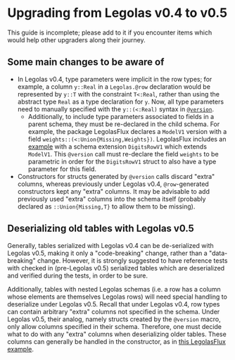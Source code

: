 # Upgrading from Legolas v0.4 to v0.5

This guide is incomplete; please add to it if you encounter items which would help other upgraders along their journey.

## Some main changes to be aware of

* In Legolas v0.4, type parameters were implicit in the row types; for example, a column `y::Real` in a `Legolas.@row` declaration would be represented by `y::T` with the constraint `T<:Real`, rather than using the abstract type `Real` as a type declaration for `y`. Now, all type parameters need to manually specified with the `y::(<:Real)` syntax in [`@version`](@ref).
    * Additionally, to include type parameters associated to fields in a parent schema, they must be re-declared in the child schema. For example, the package LegolasFlux declares a `ModelV1` version with a field `weights::(<:Union{Missing,Weights})`. LegolasFlux includes an [example](https://github.com/beacon-biosignals/LegolasFlux.jl/blob/53c677848c6b65e5158ef2d43dd5f7eab174892e/examples/digits.jl#L78-L80) with a schema extension `DigitsRowV1` which extends `ModelV1`. This `@version` call must re-declare the field `weights` to be parametric in order for the `DigitsRowV1` struct to also have a type parameter for this field.
* Constructors for structs generated by `@version` calls discard "extra" columns, whereas previously under Legolas v0.4, `@row`-generated constructors kept any "extra" columns. It may be advisable to add previously used "extra" columns into the schema itself (probably declared as `::Union{Missing,T}` to allow them to be missing).


## Deserializing old tables with Legolas v0.5

Generally, tables serialized with Legolas v0.4 can be de-serialized with Legolas v0.5, making it only a "code-breaking" change, rather than a "data-breaking" change. However, it is strongly suggested to have reference tests with checked in (pre-Legolas v0.5) serialized tables which are deserialized and verified during the tests, in order to be sure.

Additionally, tables with nested Legolas schemas (i.e. a row has a column whose elements are themselves Legolas rows) will need special handling to deserialize under Legolas v0.5. Recall that under Legolas v0.4, row types can contain arbitrary "extra" columns not specified in the schema. Under Legolas v0.5, their analog, namely structs created by the `@version` macro, only allow columns specified in their schema. Therefore, one must decide what to do with any "extra" columns when deserializing older tables. These columns can generally be handled in the constructor, as in [this LegolasFlux example](https://github.com/beacon-biosignals/LegolasFlux.jl/blob/53c677848c6b65e5158ef2d43dd5f7eab174892e/examples/digits.jl#L64-L84).
